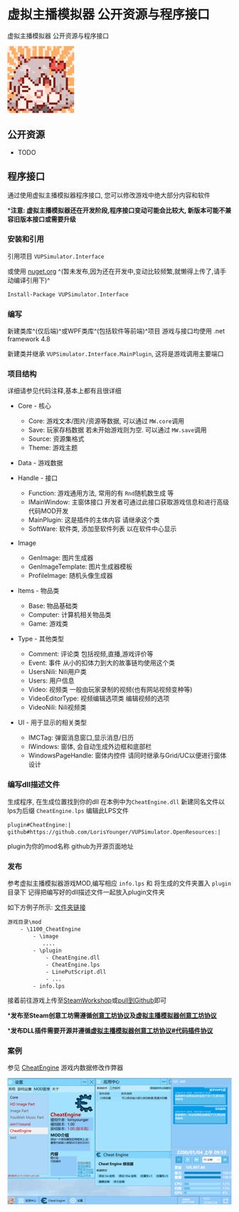 # 虚拟主播模拟器 公开资源与程序接口
虚拟主播模拟器 公开资源与程序接口

<img src="VUPSimulator.png" height="150px" />

## 公开资源

* TODO

## 程序接口

通过使用虚拟主播模拟器程序接口, 您可以修改游戏中绝大部分内容和软件

***注意: 虚拟主播模拟器还在开发阶段,程序接口变动可能会比较大, 新版本可能不兼容旧版本接口或需要升级**

### 安装和引用

引用项目 `VUPSimulator.Interface`

或使用 [nuget.org](https://www.nuget.org/packages/VUPSimulator.Interface/) ^(暂未发布,因为还在开发中,变动比较频繁,就懒得上传了,请手动编译引用下)^

```bash
Install-Package VUPSimulator.Interface
```

### 编写

新建类库^(仅后端)^或WPF类库^(包括软件等前端)^项目
游戏与接口均使用 .net framework 4.8

新建类并继承 `VUPSimulator.Interface.MainPlugin`, 这将是游戏调用主要端口

### 项目结构

详细请参见代码注释,基本上都有且很详细

* Core - 核心
  * Core: 游戏文本/图片/资源等数据, 可以通过 `MW.core`调用
  * Save: 玩家存档数据 若未开始游戏则为空. 可以通过 `MW.save`调用
  * Source: 资源集格式
  * Theme: 游戏主题
* Data - 游戏数据
* Handle - 接口
  * Function: 游戏通用方法, 常用的有 `Rnd`随机数生成 等
  * IMainWindow: 主窗体接口 开发者可通过此接口获取游戏信息和进行高级代码MOD开发
  * MainPlugin: 这是插件的主体内容 请继承这个类
  * SoftWare: 软件类, 添加至软件列表 以在软件中心显示
* Image
  * GenImage: 图片生成器
  * GenImageTemplate: 图片生成器模板
  * ProfileImage: 随机头像生成器

* Items - 物品类
  * Base: 物品基础类
  * Computer: 计算机相关物品类
  * Game: 游戏类
* Type - 其他类型
  * Comment: 评论类 包括视频,直播,游戏评价等
  * Event: 事件 从小的扣体力到大的故事链均使用这个类
  * UsersNili: Nili用户类
  * Users: 用户信息
  * Video: 视频类 一般由玩家录制的视频(也有网站视频变种等)
  * VideoEditorType: 视频编辑选项类 编辑视频的选项
  * VideoNili: Nili视频类
* UI - 用于显示的相关类型
  * IMCTag: 弹窗消息窗口,显示消息/日历
  * IWindows: 窗体, 会自动生成外边框和底部栏
  * WindowsPageHandle: 窗体内控件 请同时继承与Grid/UC以便进行窗体设计

### 编写dll描述文件

生成程序, 在生成位置找到你的dll 在本例中为`CheatEngine.dll`
新建同名文件以lps为后缀 `CheatEngine.lps`
编辑此LPS文件

```lps
plugin#CheatEngine:|
github#https://github.com/LorisYounger/VUPSimulator.OpenResources:|
```

plugin为你的mod名称
github为开源页面地址

### 发布

参考虚拟主播模拟器游戏MOD,编写相应 `info.lps` 和 将生成的文件夹置入 `plugin`目录下
记得把编写好的dll描述文件一起放入plugin文件夹

如下方例子所示: [文件夹链接](https://github.com/LorisYounger/VUPSimulator.OpenResources/tree/main/VUPSimulator.Interface.Demo/1100_CheatEngine)

```
游戏目录\mod
	- \1100_CheatEngine
		- \image
		   ....
		- \plugin
			- CheatEngine.dll
			- CheatEngine.lps
			- LinePutScript.dll
			- ...
		- info.lps
```

接着前往游戏上传至[SteamWorkshop](https://steamcommunity.com/app/1352140/workshop/)或[pull到Github](https://github.com/LorisYounger/VUPSimulator.WorkShop)即可

***发布至Steam创意工坊需遵循[创意工坊协议]()及[虚拟主播模拟器创意工坊协议]()**

***发布DLL插件需要开源并遵循[虚拟主播模拟器创意工坊协议#代码插件协议]()**

### 案例

参见 [CheatEngine](https://github.com/LorisYounger/VUPSimulator.OpenResources/tree/main/VUPSimulator.Interface.Demo) 游戏内数据修改作弊器

![image-20220708233151685](README.assets/image-20220708233151685.png)
